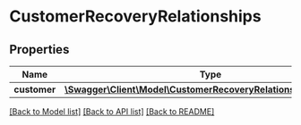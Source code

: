 # CustomerRecoveryRelationships

## Properties
Name | Type | Description | Notes
------------ | ------------- | ------------- | -------------
**customer** | [**\Swagger\Client\Model\CustomerRecoveryRelationshipsCustomer**](CustomerRecoveryRelationshipsCustomer.md) |  | [optional] 

[[Back to Model list]](../../README.md#documentation-for-models) [[Back to API list]](../../README.md#documentation-for-api-endpoints) [[Back to README]](../../README.md)

